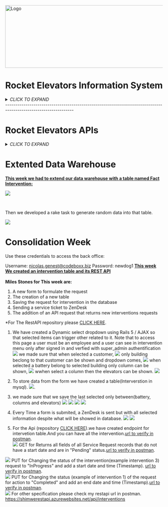 <img align="center" src="https://rocketelevators-yt.com/assets/RocketElevators_images/clear_logo.png"  alt="Logo" width="850" height="200">


# Rocket Elevators Information System #

<details>
<summary><i>CLICK TO EXPAND</i></summary>


This week converted our static website into a Ruby on Rails application.

The first step was to use the Assett Pipeline to provide the JS, CSS and HTML files needed to run the website. 

We implemented Embeded Ruby Syntax to the HTML code.

We created a database which contained multiple tables :

The employee table is used to assign permissions to access the Backoffice. It is also used to store e-mails and passwords of said employees.

If you want to access the Backoffice use these credentials:

- username: nicolas.genest@codeboxx.biz
- password: newdog1

</br>

![](2021-02-19-19-06-57.png)

</br>

The users table is used to store login information for employees. It also assigns an ID to each one in order to link the tables together.


![](2021-02-19-19-09-22.png)

</br>

In order to create a Backoffice, we first had to implement an authentication process. To achieve this, we used Gem Devise which took care of all the controllers necessary for user creation and user sessions. We then used RailsAdmin that provided us with a Backoffice interface for managing our data, such as the Employee table, the Users table and a Quote table which is used to store all the quote requests made on the website.


![](2021-02-19-19-31-26.png)

</br>

Here is a screenshot of what the list of quotes looks like :

![](2021-02-19-19-30-54.png)

</br>

We then deployed the website to AWS Ubuntu Server using Cloudflare to secure it.

</br>
</br>

The Backoffice was updated to include more data from Mysql as well as adding a Data Warehouse.

![](2021-02-26-17-48-58.png)

</br>

It is now possible to Query the database and show the results in a graph :

![](2021-02-26-17-52-10.png)

</br>

We can also group multiple Graphs at the same time using a Dashboard :

![](2021-02-26-17-53-32.png)

</br>

In order to link the two databases together and to keep them up to date, we had to create tasks :

![](2021-02-26-17-55-30.png)

</details>
----------------------------------------------------------------------------------------------------------------
</br>

# Rocket Elevators APIs #

<details>
<summary><i>CLICK TO EXPAND</i></summary>

**Use these credentials to access the back office:**

- Username: nicolas.genest@codeboxx.biz
- Password: newdog1
---------------------------------------------------------------------------------------------------------------
</br>

<u><b>This week we had to implement APIs to our Rocket Elevators Rails Applications:</u></b>

</br>

First we added the **Twilio** and **Slack** APIs which were pretty similar. We added this code to the *Elevator Model*:

![](2021-03-11-12-17-18.png)

</br>

Next we linked the *Quotes* and *Leads* controller to **Zendesk**:

![](2021-03-11-12-56-02.png)

![](2021-03-11-12-56-45.png)

</br>

Here is what the **Sendgrid** code looks like in the *Leads Controller*:

![](2021-03-11-12-59-13.png)

This is the email that the customer receives when he/she completes the *Contact Form*:

![](2021-03-11-13-06-02.png)

</br>

In order to have *Contact Form Attachment Files* sent to **Dropbox**,(Le login est cmoutlook17@gmail.com password: rocketelevators2021) here is what we added:

![](2021-03-11-13-15-36.png)

</br>

Next comes **IBM Watson Text-to-Speech**. We started by adding an audio player to *Rails Admin* in a new tab called Watson:

![](2021-03-11-13-26-19.png)

Then, we created a method that updates the audio file with Watson reading the text provided, here is the code:

![](2021-03-11-13-51-19.png)

See what the audio player looks like:

![](2021-03-11-13-54-10.png)

</br>

Finally, we implemented **Google Maps** in the *Back Office*. This is the code:

![](2021-03-12-11-08-22.png)

![](2021-03-12-11-09-12.png)

Here is what it looks like on the website:

![](2021-03-12-11-11-36.png)

## BONUS ##

</br>

We added a **Spotify Player** to the *Admin Page*:

![](2021-03-12-17-25-18.png)
![](2021-03-12-17-25-45.png)
![](2021-03-12-17-26-46.png)

</br>

Next, we added a new **Watson** to provide interesting facts about *Star Wars*:

![](2021-03-12-17-28-30.png)
![](2021-03-12-17-29-23.png)
![](2021-03-12-17-30-09.png)

</br>

Finally we tried to add **Weather** to *Google Maps* but this is as far as we got:

![](2021-03-12-22-28-09.png)
</details>


# Extented Data Warehouse #

<u><b>This week we had to extend our data warehouse with a table named Fact Intervention:</u></b>

![](fact_int.jpg)

</br>

Then we developed a rake task to generate random data into that table.

![](fact_int2.jpg)

# Consolidation Week #

Use these credentials to access the back office:

Username: nicolas.genest@codeboxx.biz
Password: newdog1
<u><b>This week We created  an intervention table and its REST API</u></b> 
</br></br>
<b>Miles Stones for This week are:</b>
1.	A new form to formulate the request
2.	The creation of a new table
3.	Saving the request for intervention in the database
4.	Sending a service ticket to ZenDesk
5.	The addition of an API request that returns new interventions requests

 *For The RestAPI repository please [CLICK HERE](https://github.com/InesIzere/Shimwe-RestAPI).

 1. We have created a Dynamic select dropdown using Rails 5 / AJAX so that selected items can trigger other related to it.
   Note that to access this page a user must be an employee and a user can see in intervention menu only after signed in and verfied with super_admin authentification
   ![](1.png)
   we made sure that when selected a customer,
    ![](3.jpg) 
    only building beclong to that customer  can be shown and dropdown comes, 
    ![](4.PNG)
when selected a battery belong to selected building only column can be shown,
    ![](5.PNG)
wwhen select a column then the elevators can be shown.
    ![](6.PNG)
 
2. To store  data from the form we have created a table(Interverstion in mysql).
   ![](2tableintervention.png).
3. we made sure that we save the last selected only between(battery, columns and elevators)
    ![](7.PNG)
    ![](8.PNG)
    ![](9.PNG)
    ![](10.jpg)

4. Every Time a form is submited, a ZenDesk is sent but with all selected information despite what will be showed in database.
![](12.PNG)
![](13.PNG)

5. For the Api (repository [CLICK HERE](https://github.com/InesIzere/Shimwe-RestAPI)).we have created endpoint for intervetion table.And you can have all the intervention.[url to verify in postman](https://shimwerestapi.azurewebsites.net/api/interventions/).</br>
 ![](14.PNG)
   GET for Returns all fields of all Service Request records that do not have a start date and are in "Pending" status.[url to verify in postman](https://shimwerestapi.azurewebsites.net/api/interventions/pending).</br>

![](15.PNG) 
  PUT for Changing the status of the intervention(example intervention 3) request to "InProgress" and add a start date and time (Timestamp).
  [url to verify in postman](https://shimwerestapi.azurewebsites.net/api/interventions/StartDate/3).</br>
  ![](16.PNG) 
  PUT for Changing the status (example of intervention 1) of the request for action to "Completed" and add an end date and time (Timestamp).[url to verify in postman](https://shimwerestapi.azurewebsites.net/api/interventions/EndDate/1).</br>
  ![](17.PNG) 
  For other specification please check my restapi url in postman. https://shimwerestapi.azurewebsites.net/api/interventions



   











